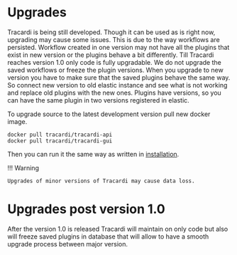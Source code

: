 # Upgrades

Tracardi is being still developed. Though it can be used as is right now, upgrading may cause some issues. This is due
to the way workflows are persisted. Workflow created in one version may not have all the plugins that exist in new
version or the plugins behave a bit differently. Till Tracardi reaches version 1.0 only code is fully upgradable. We do
not upgrade the saved workflows or freeze the plugin versions. When you upgrade to new version you have to make sure
that the saved plugins behave the same way. So connect new version to old elastic instance and see what is not working
and replace old plugins with the new ones. Plugins have versions, so you can have the same plugin in two versions registered
in elastic.

To upgrade source to the latest development version pull new docker image.

```
docker pull tracardi/tracardi-api
docker pull tracardi/tracardi-gui
```

Then you can run it the same way as written in [installation](installation/index.md).

!!! Warning

    Upgrades of minor versions of Tracardi may cause data loss.

# Upgrades post version 1.0

After the version 1.0 is released Tracardi will maintain on only code but also will freeze saved plugins in database 
that will allow to have a smooth upgrade process between major version. 
